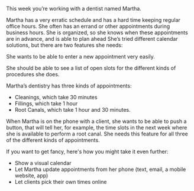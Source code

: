 This week you’re working with a dentist named Martha.

Martha has a very erratic schedule and has a hard time keeping regular office hours. She often has
an errand or other appointments during business hours. She is organized, so she knows when these
appointments are in advance, and is able to plan ahead She’s tried different calendar solutions, but
there are two features she needs:

She wants to be able to enter a new appointment very easily.

She should be able to see a list of open slots for the different kinds of procedures she does.

Martha’s dentistry has three kinds of appointments:

- Cleanings, which take 30 minutes
- Fillings, which take 1 hour
- Root Canals, which take 1 hour and 30 minutes.

When Martha is on the phone with a client, she wants to be able to push a button, that will tell
her, for example, the time slots in the next week where she is available to perform a root canal.
She needs this feature for all three of the different kinds of appointments.

If you want to get fancy, here's how you might take it even further:

- Show a visual calendar
- Let Martha update appointments from her phone (text, email, a mobile website, app)
- Let clients pick their own times online
